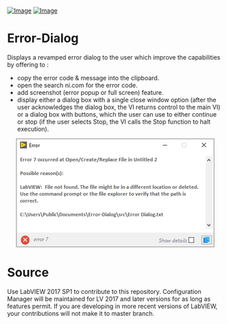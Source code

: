 [![Image](https://www.vipm.io/package/neosoft_technologies_inc_error_dialog_with_copy_to_clipboard/badge.svg?metric=installs)](https://www.vipm.io/package/neosoft_technologies_inc_error_dialog_with_copy_to_clipboard/) [![Image](https://www.vipm.io/package/neosoft_technologies_inc_error_dialog_with_copy_to_clipboard/badge.svg?metric=stars)](https://www.vipm.io/package/neosoft_technologies_inc_error_dialog_with_copy_to_clipboard/)

# Error-Dialog

Displays a revamped error dialog to the user which improve the capabilities by offering to :
- copy the error code & message into the clipboard.
- open the search ni.com for the error code.
- add screenshot (error popup or full screen) feature.
- display either a dialog box with a single close window option (after the user acknowledges the dialog box, the VI returns control to the main VI) or a dialog box with buttons, which the user can use to either continue or stop (if the user selects Stop, the VI calls the Stop function to halt execution).

<p align="center">
  <img src="https://raw.githubusercontent.com/NeosoftTechnologiesInc/Error-Dialog/f7e7eb038bab07b8783044246fa297690dc24998/img/Error%20Dialog%20with%20Copy%20to%20Clipboard.png" alt="Sublime's custom image"/>
</p>

# Source
Use LabVIEW 2017 SP1 to contribute to this repository. Configuration Manager will be maintained for LV 2017 and later versions for as long as features permit. If you are developing in more recent versions of LabVIEW, your contributions will not make it to master branch.
